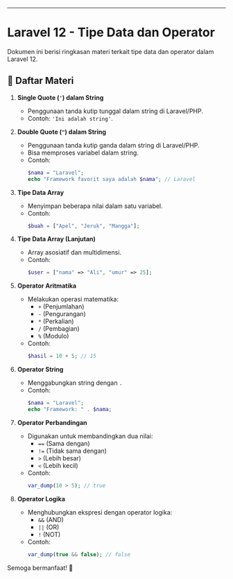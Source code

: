 
---

# Laravel 12 - Tipe Data dan Operator  

Dokumen ini berisi ringkasan materi terkait tipe data dan operator dalam Laravel 12.  

## 📌 Daftar Materi  

1. **Single Quote (`'`) dalam String**  
   - Penggunaan tanda kutip tunggal dalam string di Laravel/PHP.  
   - Contoh: `'Ini adalah string'`.  

2. **Double Quote (`"`) dalam String**  
   - Penggunaan tanda kutip ganda dalam string di Laravel/PHP.  
   - Bisa memproses variabel dalam string.  
   - Contoh:  
     ```php
     $nama = "Laravel";
     echo "Framework favorit saya adalah $nama"; // Laravel
     ```

3. **Tipe Data Array**  
   - Menyimpan beberapa nilai dalam satu variabel.  
   - Contoh:  
     ```php
     $buah = ["Apel", "Jeruk", "Mangga"];
     ```

4. **Tipe Data Array (Lanjutan)**  
   - Array asosiatif dan multidimensi.  
   - Contoh:  
     ```php
     $user = ["nama" => "Ali", "umur" => 25];
     ```

5. **Operator Aritmatika**  
   - Melakukan operasi matematika:  
     - `+` (Penjumlahan)  
     - `-` (Pengurangan)  
     - `*` (Perkalian)  
     - `/` (Pembagian)  
     - `%` (Modulo)  
   - Contoh:  
     ```php
     $hasil = 10 + 5; // 15
     ```

6. **Operator String**  
   - Menggabungkan string dengan `.`  
   - Contoh:  
     ```php
     $nama = "Laravel";
     echo "Framework: " . $nama;
     ```

7. **Operator Perbandingan**  
   - Digunakan untuk membandingkan dua nilai:  
     - `==` (Sama dengan)  
     - `!=` (Tidak sama dengan)  
     - `>` (Lebih besar)  
     - `<` (Lebih kecil)  
   - Contoh:  
     ```php
     var_dump(10 > 5); // true
     ```

8. **Operator Logika**  
   - Menghubungkan ekspresi dengan operator logika:  
     - `&&` (AND)  
     - `||` (OR)  
     - `!` (NOT)  
   - Contoh:  
     ```php
     var_dump(true && false); // false
     ```

Semoga bermanfaat! 🚀
